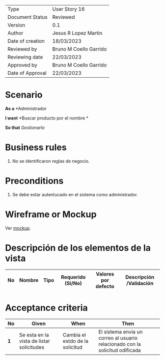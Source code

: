 
|                  |                              |
| ---------------- | ---------------------------- |
| Type             | User Story 16		  |
| Document Status  | Reviewed                     |
| Version          | 0.1                          |
| Author           | Jesus R Lopez Martin         |
| Date of creation | 18/03/2023                   |
| Reviewed by      | Bruno M Coello Garrido       |
| Reviewing date   | 22/03/2023                   |
| Approved by      | Bruno M Coello Garrido       |
| Date of Approval | 22/03/2023    		  |



# **Scenario**

**As a** *Administrador

**I want**  *Buscar producto por el nombre *

**So that** *Gestionarlo*

# **Business rules**

1. No se identificaron reglas de negocio.



# **Preconditions**

1. Se debe estar autentucado en el sistema como administrador.



# **Wireframe or Mockup**

Ver [mockup](https://www.figma.com/file/eFanSMyakuYfprgAsLxg0w/Sistema-de-Gestion-de-Modulos?type=design&node-id=0%3A1&t=YAkqHfjOU8GOXbKu-1).



# **Descripción de los elementos de la vista**

| **No** | **Nombre**        | **Tipo**               | **Requerido (Si/No)** | Valores por defecto | **Descripción /Validación**                                      |
| ------ | ----------------- | ---------------------- | --------------------- | ------------------- | ---------------------------------------------------------------- |



# **Acceptance criteria**

| **No** | **Given**                                                    | **When**                                        | **Then**                                                                      |
| ------ | ------------------------------------------------------------ | ----------------------------------------------- | ----------------------------------------------------------------------------- |
| **1**  | Se esta en la vista de listar solicitudes                    | Cambia el estdo de la solicitud 	          | El sistema envia un correo al usuario relacionado con la solicitud odificada  |